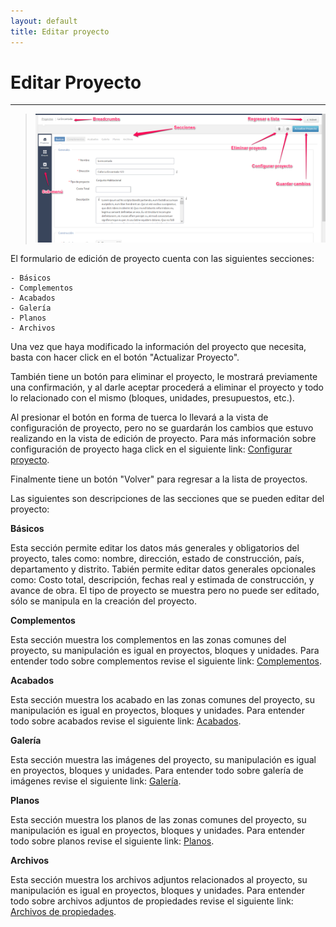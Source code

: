 ```yaml
---
layout: default
title: Editar proyecto
---
```


# Editar Proyecto
---------------------------------------
  
  >![Edición de proyecto](/images/edicionproyecto.png)
  
  El formulario de edición de proyecto cuenta con las siguientes secciones:

	- Básicos
  	- Complementos
  	- Acabados
  	- Galería
  	- Planos
  	- Archivos

  Una vez que haya modificado la información del proyecto que necesita, basta con hacer click en el botón "Actualizar Proyecto".

  También tiene un botón para eliminar el proyecto, le mostrará previamente una confirmación, y al darle aceptar procederá a eliminar el proyecto y todo lo relacionado con el mismo (bloques, unidades, presupuestos, etc.).

  Al presionar el botón en forma de tuerca lo llevará a la vista de configuración de proyecto, pero no se guardarán los cambios que estuvo realizando en la vista de edición de proyecto. Para más información sobre configuración de proyecto haga click en el siguiente link: [Configurar proyecto](configurarproyecto.html).

  Finalmente tiene un botón "Volver" para regresar a la lista de proyectos.

  Las siguientes son descripciones de las secciones que se pueden editar del proyecto:

  **Básicos**

  Esta sección permite editar los datos más generales y obligatorios del proyecto, tales como: nombre, dirección, estado de construcción, país, departamento y distrito. Tabién permite editar datos generales opcionales como: Costo total, descripción, fechas real y estimada de construcción, y avance de obra. El tipo de proyecto se muestra pero no puede ser editado, sólo se manipula en la creación del proyecto.

  **Complementos**

  Esta sección muestra los complementos en las zonas comunes del proyecto, su manipulación es igual en proyectos, bloques y unidades. Para entender todo sobre complementos revise el siguiente link: [Complementos](complementos.html).

  **Acabados**
  
  Esta sección muestra los acabado en las zonas comunes del proyecto, su manipulación es igual en proyectos, bloques y unidades. Para entender todo sobre acabados revise el siguiente link: [Acabados](acabados.html).

  **Galería**

  Esta sección muestra las imágenes del proyecto, su manipulación es igual en proyectos, bloques y unidades. Para entender todo sobre galería de imágenes revise el siguiente link: [Galería](galería.html).  

  **Planos**

  Esta sección muestra los planos de las zonas comunes del proyecto, su manipulación es igual en proyectos, bloques y unidades. Para entender todo sobre planos revise el siguiente link: [Planos](planos.html).

  **Archivos**

  Esta sección muestra los archivos adjuntos relacionados al proyecto, su manipulación es igual en proyectos, bloques y unidades. Para entender todo sobre archivos adjuntos de propiedades revise el siguiente link: [Archivos de propiedades](archivospropiedades.html).

